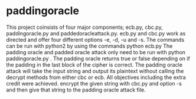 # paddingoracle
This project coinsists of four major components; ecb.py, cbc.py, paddingoracle.py and paddedoracleattack.py.
ecb.py and cbc.py work as directed and offer four different options -e, -d, -u and -s.
The commands can be run with python2 by using the commands python ecb.py <op> <stringtoworkwith>
The padding oracle and padded oracle attack only need to be run with python paddingoracle.py <ciphertoworkwith>.
The padding oracle returns true or false depending on if the padding in the last block of the cipher is correct.
The padding oracle attack will take the input string and output its plaintext without calling the decrypt methods
from either cbc or ecb. All objectives including the extra credit were achieved. encrypt the given string with
cbc.py and option -s and then give that string to the padding oracle attack file.
